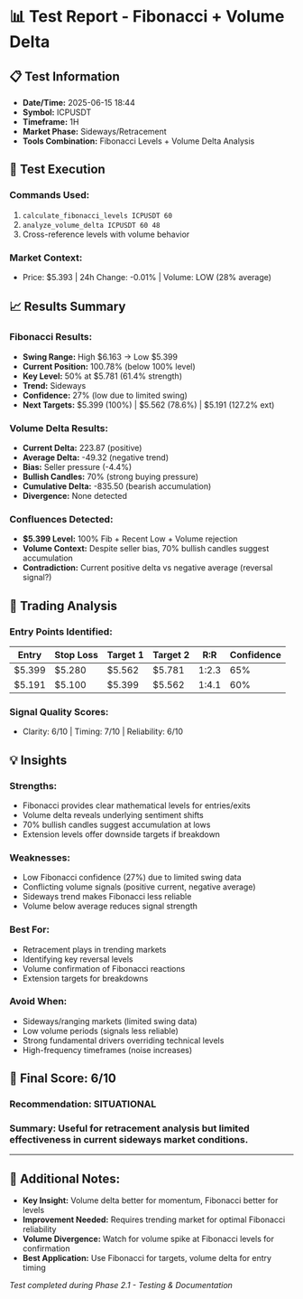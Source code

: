 # 📊 Test Report - Fibonacci + Volume Delta

## 📋 Test Information
- **Date/Time:** 2025-06-15 18:44
- **Symbol:** ICPUSDT
- **Timeframe:** 1H
- **Market Phase:** Sideways/Retracement
- **Tools Combination:** Fibonacci Levels + Volume Delta Analysis

## 🔬 Test Execution
### Commands Used:
1. `calculate_fibonacci_levels ICPUSDT 60`
2. `analyze_volume_delta ICPUSDT 60 48`
3. Cross-reference levels with volume behavior

### Market Context:
- Price: $5.393 | 24h Change: -0.01% | Volume: LOW (28% average)

## 📈 Results Summary
### Fibonacci Results:
- **Swing Range:** High $6.163 → Low $5.399
- **Current Position:** 100.78% (below 100% level)
- **Key Level:** 50% at $5.781 (61.4% strength)
- **Trend:** Sideways
- **Confidence:** 27% (low due to limited swing)
- **Next Targets:** $5.399 (100%) | $5.562 (78.6%) | $5.191 (127.2% ext)

### Volume Delta Results:
- **Current Delta:** 223.87 (positive)
- **Average Delta:** -49.32 (negative trend)
- **Bias:** Seller pressure (-4.4%)
- **Bullish Candles:** 70% (strong buying pressure)
- **Cumulative Delta:** -835.50 (bearish accumulation)
- **Divergence:** None detected

### Confluences Detected:
- **$5.399 Level:** 100% Fib + Recent Low + Volume rejection
- **Volume Context:** Despite seller bias, 70% bullish candles suggest accumulation
- **Contradiction:** Current positive delta vs negative average (reversal signal?)

## 🎯 Trading Analysis
### Entry Points Identified:
| Entry | Stop Loss | Target 1 | Target 2 | R:R | Confidence |
|-------|-----------|----------|----------|-----|------------|
| $5.399| $5.280    | $5.562   | $5.781   |1:2.3| 65%        |
| $5.191| $5.100    | $5.399   | $5.562   |1:4.1| 60%        |

### Signal Quality Scores:
- Clarity: 6/10 | Timing: 7/10 | Reliability: 6/10

## 💡 Insights
### Strengths:
- Fibonacci provides clear mathematical levels for entries/exits
- Volume delta reveals underlying sentiment shifts
- 70% bullish candles suggest accumulation at lows
- Extension levels offer downside targets if breakdown

### Weaknesses:
- Low Fibonacci confidence (27%) due to limited swing data
- Conflicting volume signals (positive current, negative average)
- Sideways trend makes Fibonacci less reliable
- Volume below average reduces signal strength

### Best For:
- Retracement plays in trending markets
- Identifying key reversal levels
- Volume confirmation of Fibonacci reactions
- Extension targets for breakdowns

### Avoid When:
- Sideways/ranging markets (limited swing data)
- Low volume periods (signals less reliable)
- Strong fundamental drivers overriding technical levels
- High-frequency timeframes (noise increases)

## 🎯 Final Score: 6/10
### Recommendation: SITUATIONAL
### Summary: Useful for retracement analysis but limited effectiveness in current sideways market conditions.

---

## 📝 Additional Notes:
- **Key Insight:** Volume delta better for momentum, Fibonacci better for levels
- **Improvement Needed:** Requires trending market for optimal Fibonacci reliability
- **Volume Divergence:** Watch for volume spike at Fibonacci levels for confirmation
- **Best Application:** Use Fibonacci for targets, volume delta for entry timing

*Test completed during Phase 2.1 - Testing & Documentation*